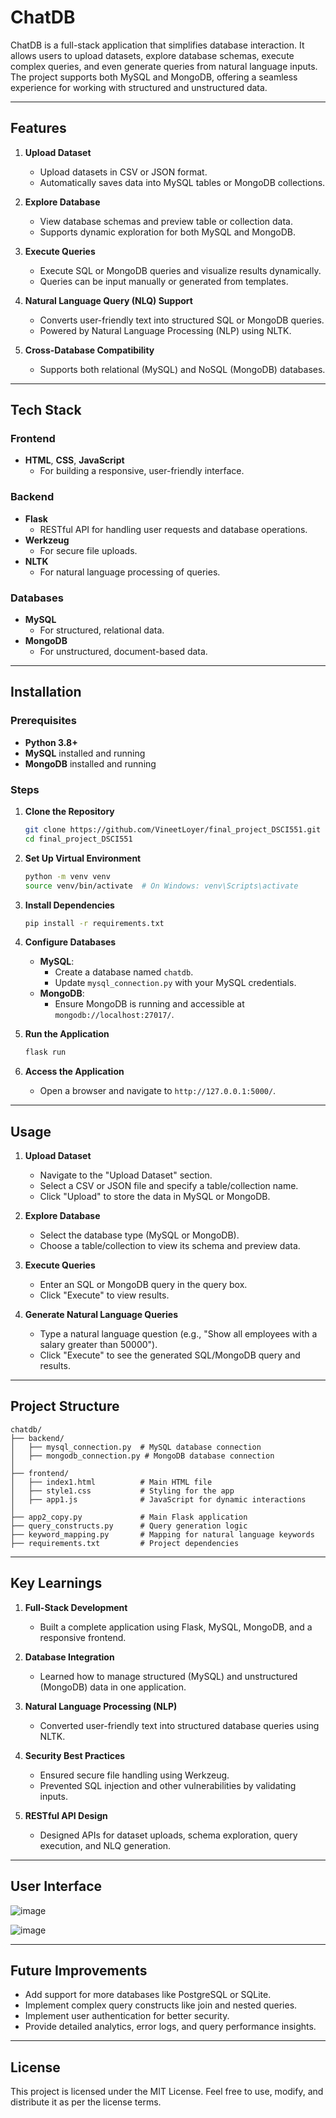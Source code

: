 # ChatDB

ChatDB is a full-stack application that simplifies database interaction. It allows users to upload datasets, explore database schemas, execute complex queries, and even generate queries from natural language inputs. The project supports both MySQL and MongoDB, offering a seamless experience for working with structured and unstructured data.

---

## Features

1. **Upload Dataset**
   - Upload datasets in CSV or JSON format.
   - Automatically saves data into MySQL tables or MongoDB collections.

2. **Explore Database**
   - View database schemas and preview table or collection data.
   - Supports dynamic exploration for both MySQL and MongoDB.

3. **Execute Queries**
   - Execute SQL or MongoDB queries and visualize results dynamically.
   - Queries can be input manually or generated from templates.

4. **Natural Language Query (NLQ) Support**
   - Converts user-friendly text into structured SQL or MongoDB queries.
   - Powered by Natural Language Processing (NLP) using NLTK.

5. **Cross-Database Compatibility**
   - Supports both relational (MySQL) and NoSQL (MongoDB) databases.

---

## Tech Stack

### **Frontend**
- **HTML**, **CSS**, **JavaScript**
  - For building a responsive, user-friendly interface.

### **Backend**
- **Flask**
  - RESTful API for handling user requests and database operations.
- **Werkzeug**
  - For secure file uploads.
- **NLTK**
  - For natural language processing of queries.

### **Databases**
- **MySQL**
  - For structured, relational data.
- **MongoDB**
  - For unstructured, document-based data.

---

## Installation

### Prerequisites

- **Python 3.8+**
- **MySQL** installed and running
- **MongoDB** installed and running

### Steps

1. **Clone the Repository**
   ```bash
   git clone https://github.com/VineetLoyer/final_project_DSCI551.git
   cd final_project_DSCI551
   ```

2. **Set Up Virtual Environment**
   ```bash
   python -m venv venv
   source venv/bin/activate  # On Windows: venv\Scripts\activate
   ```

3. **Install Dependencies**
   ```bash
   pip install -r requirements.txt
   ```

4. **Configure Databases**
   - **MySQL**:
     - Create a database named `chatdb`.
     - Update `mysql_connection.py` with your MySQL credentials.
   - **MongoDB**:
     - Ensure MongoDB is running and accessible at `mongodb://localhost:27017/`.

5. **Run the Application**
   ```bash
   flask run
   ```

6. **Access the Application**
   - Open a browser and navigate to `http://127.0.0.1:5000/`.

---

## Usage

1. **Upload Dataset**
   - Navigate to the "Upload Dataset" section.
   - Select a CSV or JSON file and specify a table/collection name.
   - Click "Upload" to store the data in MySQL or MongoDB.

2. **Explore Database**
   - Select the database type (MySQL or MongoDB).
   - Choose a table/collection to view its schema and preview data.

3. **Execute Queries**
   - Enter an SQL or MongoDB query in the query box.
   - Click "Execute" to view results.

4. **Generate Natural Language Queries**
   - Type a natural language question (e.g., "Show all employees with a salary greater than 50000").
   - Click "Execute" to see the generated SQL/MongoDB query and results.

---

## Project Structure

```
chatdb/
├── backend/
│   ├── mysql_connection.py  # MySQL database connection
│   ├── mongodb_connection.py # MongoDB database connection
│   
├── frontend/
│   ├── index1.html          # Main HTML file
│   ├── style1.css           # Styling for the app
│   ├── app1.js              # JavaScript for dynamic interactions
│
├── app2_copy.py             # Main Flask application
├── query_constructs.py      # Query generation logic
├── keyword_mapping.py       # Mapping for natural language keywords
├── requirements.txt         # Project dependencies
```

---

## Key Learnings

1. **Full-Stack Development**
   - Built a complete application using Flask, MySQL, MongoDB, and a responsive frontend.

2. **Database Integration**
   - Learned how to manage structured (MySQL) and unstructured (MongoDB) data in one application.

3. **Natural Language Processing (NLP)**
   - Converted user-friendly text into structured database queries using NLTK.

4. **Security Best Practices**
   - Ensured secure file handling using Werkzeug.
   - Prevented SQL injection and other vulnerabilities by validating inputs.

5. **RESTful API Design**
   - Designed APIs for dataset uploads, schema exploration, query execution, and NLQ generation.

---
## User Interface
![image](https://github.com/user-attachments/assets/c77d81aa-997c-43ec-a38a-4b745be64f3a)

![image](https://github.com/user-attachments/assets/5a42f716-81d5-465f-b4b1-5857570c2b5a)

---
## Future Improvements

- Add support for more databases like PostgreSQL or SQLite.
- Implement complex query constructs like join and nested queries.
- Implement user authentication for better security.
- Provide detailed analytics, error logs, and query performance insights.

---

## License

This project is licensed under the MIT License. Feel free to use, modify, and distribute it as per the license terms.

